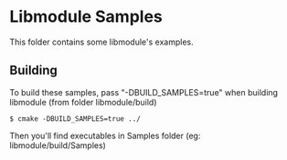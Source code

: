 # Libmodule Samples

This folder contains some libmodule's examples.

## Building

To build these samples, pass "-DBUILD_SAMPLES=true" when building libmodule (from folder libmodule/build)

    $ cmake -DBUILD_SAMPLES=true ../

Then you'll find executables in Samples folder (eg: libmodule/build/Samples)